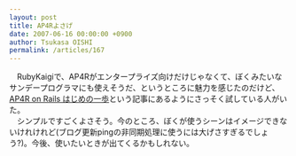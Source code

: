 ```yaml
---
layout: post
title: AP4Rよさげ
date: 2007-06-16 00:00:00 +0900
author: Tsukasa OISHI
permalink: /articles/167
---
```



　RubyKaigiで、AP4Rがエンタープライズ向けだけじゃなくて、ぼくみたいなサンデープログラマにも使えそうだ、というところに魅力を感じたのだけど、 [AP4R on Rails はじめの一歩](http://d.hatena.ne.jp/darashi/20070615/1181894461)という記事にあるようにさっそく試している人がいた。  
　シンプルですごくよさそう。今のところ、ぼくが使うシーンはイメージできないけれけれど(ブログ更新pingの非同期処理に使うには大げさすぎるでしょう?)。今後、使いたいときが出てくるかもしれない。  

